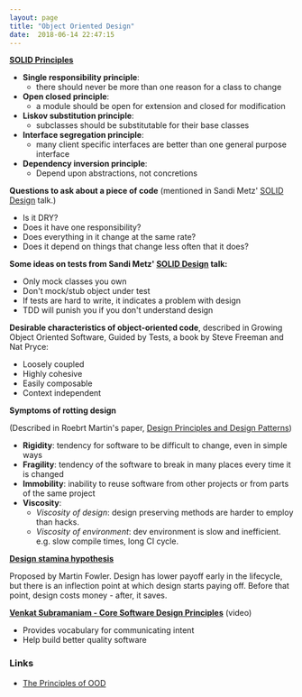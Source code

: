 ```yaml
---
layout: page
title: "Object Oriented Design"
date:  2018-06-14 22:47:15
---
```


**[SOLID Principles](/notes/solid/)**

- **Single responsibility principle**:
  - there should never be more than one reason for a class to change
- **Open closed principle**:
  - a module should be open for extension and closed for modification
- **Liskov substitution principle**:
  - subclasses should be substitutable for their base classes
- **Interface segregation principle**:
  - many client specific interfaces are better than one general purpose interface
- **Dependency inversion principle**:
  - Depend upon abstractions, not concretions

**Questions to ask about a piece of code**
(mentioned in Sandi Metz'
[SOLID Design](https://www.youtube.com/watch?v=v-2yFMzxqwU)
talk.)

- Is it DRY?
- Does it have one responsibility?
- Does everything in it change at the same rate?
- Does it depend on things that change less often that it does?

**Some ideas on tests
from Sandi Metz'
[SOLID Design](https://www.youtube.com/watch?v=v-2yFMzxqwU)
talk:**

- Only mock classes you own
- Don't mock/stub object under test
- If tests are hard to write, it indicates a problem with design
- TDD will punish you if you don't understand design

**Desirable characteristics of object-oriented code**,
described in Growing Object Oriented Software, Guided by Tests,
a book by Steve Freeman and Nat Pryce:

- Loosely coupled
- Highly cohesive
- Easily composable
- Context independent

**Symptoms of rotting design**

(Described in Roebrt Martin's paper,
[Design Principles and Design Patterns](https://fi.ort.edu.uy/innovaportal/file/2032/1/design_principles.pdf))

- **Rigidity**:
  tendency for software to be difficult to change,
  even in simple ways
- **Fragility**:
  tendency of the software to break in many places every time it is changed
- **Immobility**:
  inability to reuse software from other projects
  or from parts of the same project
- **Viscosity**:
  - _Viscosity of design_:
  design preserving methods are harder to employ than hacks.
  - _Viscosity of environment_: dev environment is slow and inefficient.
  e.g. slow compile times, long CI cycle.

**[Design stamina hypothesis](https://www.martinfowler.com/bliki/DesignStaminaHypothesis.html)**

Proposed by Martin Fowler.
Design has lower payoff early in the lifecycle,
but there is an inflection point at which design starts paying off.
Before that point, design costs money - after, it saves.

**[Venkat Subramaniam - Core Software Design Principles](https://vimeo.com/97541185)**
(video)

- Provides vocabulary for communicating intent
- Help build better quality software


### Links

- [The Principles of OOD](http://butunclebob.com/ArticleS.UncleBob.PrinciplesOfOod)

